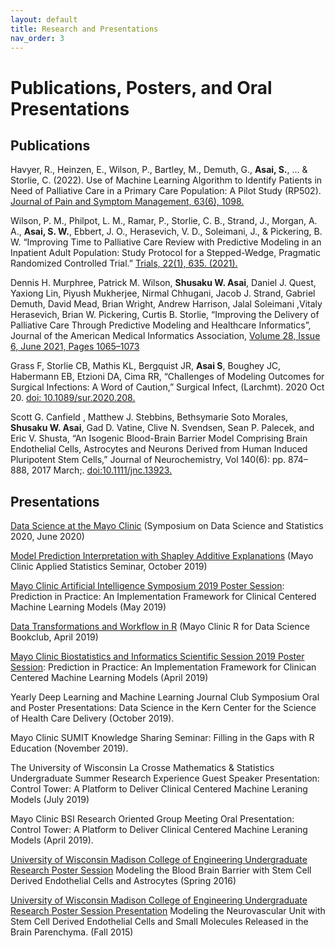 ```yaml
---
layout: default
title: Research and Presentations
nav_order: 3
---
```


# Publications, Posters, and Oral Presentations

## Publications  
Havyer, R., Heinzen, E., Wilson, P., Bartley, M., Demuth, G., **Asai, S.**, ... & Storlie, C. (2022). Use of Machine Learning Algorithm to Identify Patients in Need of Palliative Care in a Primary Care Population: A Pilot Study (RP502). [Journal of Pain and Symptom Management, 63(6), 1098.](https://www.sciencedirect.com/science/article/pii/S088539242200553X?casa_token=jLxg48CQ8RQAAAAA:oLWLZuFyhr9Q1f1uT8g6c7lwS68Vd2rrnOoiSIiRfcOaWn36MuIkyORdR2KX4986yNmNdmWIQwc)

Wilson, P. M., Philpot, L. M., Ramar, P., Storlie, C. B., Strand, J., Morgan, A. A., **Asai, S. W.**, Ebbert, J. O., Herasevich, V. D., Soleimani, J., & Pickering, B. W. “Improving Time to Palliative Care Review with Predictive Modeling in an Inpatient Adult Population: Study Protocol for a Stepped-Wedge, Pragmatic Randomized Controlled Trial.” [Trials, 22(1), 635. (2021).](https://www.ncbi.nlm.nih.gov/pmc/articles/PMC8444160/)

Dennis H. Murphree, Patrick M. Wilson, **Shusaku W. Asai**, Daniel J. Quest, Yaxiong Lin, Piyush Mukherjee, Nirmal Chhugani, Jacob J. Strand, Gabriel Demuth, David Mead, Brian Wright, Andrew Harrison, Jalal Soleimani ,Vitaly Herasevich, Brian W. Pickering, Curtis B. Storlie, “Improving the Delivery of Palliative Care Through Predictive Modeling and Healthcare Informatics”, Journal of the American Medical Informatics Association, [Volume 28, Issue 6, June 2021, Pages 1065–1073](https://academic.oup.com/jamia/article-abstract/28/6/1065/6145883?login=false)

Grass F, Storlie CB, Mathis KL, Bergquist JR, **Asai S**, Boughey JC, Habermann EB, Etzioni DA, Cima RR, “Challenges of Modeling Outcomes for Surgical Infections: A Word of Caution,” Surgical Infect, (Larchmt). 2020 Oct 20. [doi: 10.1089/sur.2020.208.](https://pubmed.ncbi.nlm.nih.gov/33085571/)

Scott G. Canfield , Matthew J. Stebbins, Bethsymarie Soto Morales, **Shusaku W. Asai**, Gad D. Vatine, Clive N. Svendsen, Sean P. Palecek, and Eric V. Shusta, “An Isogenic Blood-Brain Barrier Model Comprising Brain Endothelial Cells, Astrocytes and Neurons Derived from Human Induced Pluripotent Stem Cells,” Journal of Neurochemistry, Vol 140(6): pp. 874–888, 2017 March;. [doi:10.1111/jnc.13923.](https://pubmed.ncbi.nlm.nih.gov/27935037/) 



## Presentations                     

[Data Science at the Mayo Clinic](https://github.com/delashu/SDSS_2020) (Symposium on Data Science and Statistics 2020, June 2020)

[Model Prediction Interpretation with Shapley Additive Explanations](https://github.com/delashu/SHAP) (Mayo Clinic Applied Statistics Seminar, October 2019)

[Mayo Clinic Artificial Intelligence Symposium 2019 Poster Session](https://github.com/delashu/Mayo-Clinic-Artificial-Intelligence-Symposium-2019): Prediction in Practice: An Implementation Framework for Clinical Centered Machine Learning Models (May 2019)

[Data Transformations and Workflow in R](https://github.com/delashu/Mayo-Clinic-R-for-Data-Science-Bookclub-Presentation) (Mayo Clinic R for Data Science Bookclub, April 2019)

[Mayo Clinic Biostatistics and Informatics Scientific Session 2019 Poster Session](https://github.com/delashu/Mayo-Clinic-BSI-Scientific-Session-2019): Prediction in Practice: An Implementation Framework for Clinican Centered Machine Learning Models (April 2019)

Yearly Deep Learning and Machine Learning Journal Club Symposium Oral and Poster Presentations: Data Science in the Kern Center for the Science of Health Care Delivery (October 2019).

Mayo Clinic SUMIT Knowledge Sharing Seminar: Filling in the Gaps with R Education (November 2019). 

The University of Wisconsin La Crosse Mathematics & Statistics Undergraduate Summer Research Experience Guest Speaker Presentation: Control Tower: A Platform to Deliver Clinical Centered Machine Leraning Models (July 2019)

Mayo Clinic BSI Research Oriented Group Meeting Oral Presentation: Control Tower: A Platform to Deliver Clinical Centered Machine Leraning Models (April 2019). 

[University of Wisconsin Madison College of Engineering Undergraduate Research Poster Session](https://github.com/delashu/Modeling_the_BBB) Modeling the Blood Brain Barrier with Stem Cell Derived Endothelial Cells and Astrocytes (Spring 2016)

[University of Wisconsin Madison College of Engineering Undergraduate Research Poster Session Presentation](https://github.com/delashu/Modeling_the_Neurovascular_Unit) Modeling the Neurovascular Unit with Stem Cell Derived Endothelial Cells and Small Molecules Released in the Brain Parenchyma. (Fall 2015)

 
